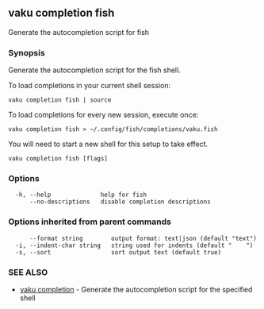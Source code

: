## vaku completion fish

Generate the autocompletion script for fish

### Synopsis

Generate the autocompletion script for the fish shell.

To load completions in your current shell session:

	vaku completion fish | source

To load completions for every new session, execute once:

	vaku completion fish > ~/.config/fish/completions/vaku.fish

You will need to start a new shell for this setup to take effect.


```
vaku completion fish [flags]
```

### Options

```
  -h, --help              help for fish
      --no-descriptions   disable completion descriptions
```

### Options inherited from parent commands

```
      --format string        output format: text|json (default "text")
  -i, --indent-char string   string used for indents (default "    ")
  -s, --sort                 sort output text (default true)
```

### SEE ALSO

* [vaku completion](vaku_completion.md)	 - Generate the autocompletion script for the specified shell

